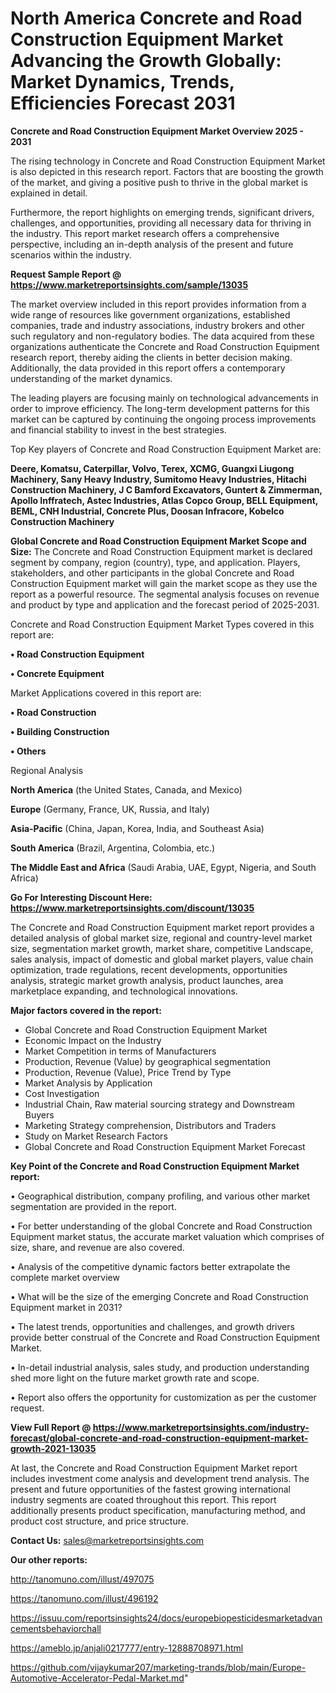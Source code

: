 # North America Concrete and Road Construction Equipment Market Advancing the Growth Globally: Market Dynamics, Trends, Efficiencies Forecast 2031

<Strong> Concrete and Road Construction Equipment Market Overview 2025 - 2031</strong>

The rising technology in Concrete and Road Construction Equipment Market is also depicted in this research report. Factors that are boosting the growth of the market, and giving a positive push to thrive in the global market is explained in detail.

Furthermore, the report highlights on emerging trends, significant drivers, challenges, and opportunities, providing all necessary data for thriving in the industry. This report market research offers a comprehensive perspective, including an in-depth analysis of the present and future scenarios within the industry.

<strong>Request Sample Report @ <a href=https://www.marketreportsinsights.com/sample/13035>https://www.marketreportsinsights.com/sample/13035</a></strong>

The market overview included in this report provides information from a wide range of resources like government organizations, established companies, trade and industry associations, industry brokers and other such regulatory and non-regulatory bodies. The data acquired from these organizations authenticate the Concrete and Road Construction Equipment research report, thereby aiding the clients in better decision making. Additionally, the data provided in this report offers a contemporary understanding of the market dynamics.

The leading players are focusing mainly on technological advancements in order to improve efficiency. The long-term development patterns for this market can be captured by continuing the ongoing process improvements and financial stability to invest in the best strategies.

Top Key players of Concrete and Road Construction Equipment Market are:

<strong>Deere, Komatsu, Caterpillar, Volvo, Terex, XCMG, Guangxi Liugong Machinery, Sany Heavy Industry, Sumitomo Heavy Industries, Hitachi Construction Machinery, J C Bamford Excavators, Guntert & Zimmerman, Apollo Inffratech, Astec Industries, Atlas Copco Group, BELL Equipment, BEML, CNH Industrial, Concrete Plus, Doosan Infracore, Kobelco Construction Machinery</strong>

<strong><b>Global Concrete and Road Construction Equipment Market Scope and Size:</b></strong>
The Concrete and Road Construction Equipment market is declared segment by company, region (country), type, and application. Players, stakeholders, and other participants in the global Concrete and Road Construction Equipment market will gain the market scope as they use the report as a powerful resource. The segmental analysis focuses on revenue and product by type and application and the forecast period of 2025-2031.

Concrete and Road Construction Equipment Market Types covered in this report are:

<strong>• Road Construction Equipment

• Concrete Equipment</strong>

Market Applications covered in this report are:

<strong>• Road Construction

• Building Construction

• Others</strong> 

Regional Analysis

<strong>North America</strong> (the United States, Canada, and Mexico)

<strong>Europe</strong> (Germany, France, UK, Russia, and Italy)

<strong>Asia-Pacific</strong> (China, Japan, Korea, India, and Southeast Asia)

<strong>South America</strong> (Brazil, Argentina, Colombia, etc.)

<strong>The Middle East and Africa</strong> (Saudi Arabia, UAE, Egypt, Nigeria, and South Africa)

<strong>Go For Interesting Discount Here: <a href=https://www.marketreportsinsights.com/discount/13035>https://www.marketreportsinsights.com/discount/13035</a></strong>

The Concrete and Road Construction Equipment market report provides a detailed analysis of global market size, regional and country-level market size, segmentation market growth, market share, competitive Landscape, sales analysis, impact of domestic and global market players, value chain optimization, trade regulations, recent developments, opportunities analysis, strategic market growth analysis, product launches, area marketplace expanding, and technological innovations.

<strong><b>Major factors covered in the report:</b></strong>
<ul>
  <li>Global Concrete and Road Construction Equipment Market </li>
  <li>Economic Impact on the Industry</li>
  <li>Market Competition in terms of Manufacturers</li>
  <li>Production, Revenue (Value) by geographical segmentation</li>
  <li>Production, Revenue (Value), Price Trend by Type</li>
  <li>Market Analysis by Application</li>
  <li>Cost Investigation</li>
  <li>Industrial Chain, Raw material sourcing strategy and Downstream Buyers</li>
  <li>Marketing Strategy comprehension, Distributors and Traders</li>
  <li>Study on Market Research Factors</li>
  <li>Global Concrete and Road Construction Equipment Market Forecast</li>
</ul>

<strong><b>Key Point of the Concrete and Road Construction Equipment Market report:</b></strong>

• Geographical distribution, company profiling, and various other market segmentation are provided in the report.

• For better understanding of the global Concrete and Road Construction Equipment market status, the accurate market valuation which comprises of size, share, and revenue are also covered.

• Analysis of the competitive dynamic factors better extrapolate the complete market overview

• What will be the size of the emerging Concrete and Road Construction Equipment market in 2031?

• The latest trends, opportunities and challenges, and growth drivers provide better construal of the Concrete and Road Construction Equipment Market.

• In-detail industrial analysis, sales study, and production understanding shed more light on the future market growth rate and scope.

• Report also offers the opportunity for customization as per the customer request.

<strong><b>View Full Report @ <a href=https://www.marketreportsinsights.com/industry-forecast/global-concrete-and-road-construction-equipment-market-growth-2021-13035>https://www.marketreportsinsights.com/industry-forecast/global-concrete-and-road-construction-equipment-market-growth-2021-13035</a></b></strong>


At last, the Concrete and Road Construction Equipment Market report includes investment come analysis and development trend analysis. The present and future opportunities of the fastest growing international industry segments are coated throughout this report. This report additionally presents product specification, manufacturing method, and product cost structure, and price structure.

<strong>Contact Us:</strong>
sales@marketreportsinsights.com

<strong>Our other reports:</strong>

<a href=http://tanomuno.com/illust/497075>http://tanomuno.com/illust/497075</a>

<a href=https://tanomuno.com/illust/496192>https://tanomuno.com/illust/496192</a>

<a href=https://issuu.com/reportsinsights24/docs/europebiopesticidesmarketadvancementsbehaviorchall>https://issuu.com/reportsinsights24/docs/europebiopesticidesmarketadvancementsbehaviorchall</a>

<a href=https://ameblo.jp/anjali0217777/entry-12888708971.html>https://ameblo.jp/anjali0217777/entry-12888708971.html</a>

<a href=https://github.com/vijaykumar207/marketing-trands/blob/main/Europe-Automotive-Accelerator-Pedal-Market.md>https://github.com/vijaykumar207/marketing-trands/blob/main/Europe-Automotive-Accelerator-Pedal-Market.md</a>"
